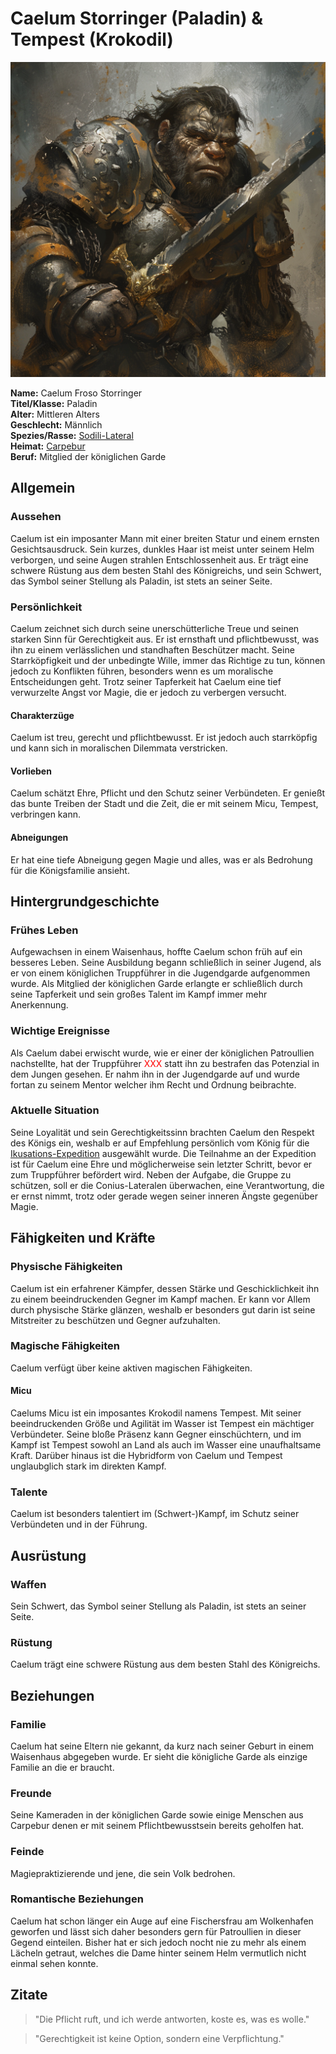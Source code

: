 # Caelum Storringer (Paladin) & Tempest (Krokodil)

![Caelum Storringer](./images/Sodili-Lateral_Caelum-Froso-Storringer.png)

**Name:** Caelum Froso Storringer  
**Titel/Klasse:** Paladin  
**Alter:** Mittleren Alters  
**Geschlecht:** Männlich  
**Spezies/Rasse:** [Sodili-Lateral](/content/Volk_/Lateralen_/index.md)  
**Heimat:** [Carpebur](/content/Himmelskoerper_/Agranum/Kontinent_/Gurontis/Sodili-Hauptstadt_Carpebur/index.md)  
**Beruf:** Mitglied der königlichen Garde  

## Allgemein

### Aussehen
Caelum ist ein imposanter Mann mit einer breiten Statur und einem ernsten Gesichtsausdruck.
Sein kurzes, dunkles Haar ist meist unter seinem Helm verborgen, und seine Augen strahlen Entschlossenheit aus.
Er trägt eine schwere Rüstung aus dem besten Stahl des Königreichs, und sein Schwert, das Symbol seiner Stellung als Paladin, ist stets an seiner Seite.

### Persönlichkeit
Caelum zeichnet sich durch seine unerschütterliche Treue und seinen starken Sinn für Gerechtigkeit aus.
Er ist ernsthaft und pflichtbewusst, was ihn zu einem verlässlichen und standhaften Beschützer macht.
Seine Starrköpfigkeit und der unbedingte Wille, immer das Richtige zu tun, können jedoch zu Konflikten führen, besonders wenn es um moralische Entscheidungen geht. Trotz seiner Tapferkeit hat Caelum eine tief verwurzelte Angst vor Magie, die er jedoch zu verbergen versucht.

#### Charakterzüge
Caelum ist treu, gerecht und pflichtbewusst.
Er ist jedoch auch starrköpfig und kann sich in moralischen Dilemmata verstricken.

#### Vorlieben
Caelum schätzt Ehre, Pflicht und den Schutz seiner Verbündeten.
Er genießt das bunte Treiben der Stadt und die Zeit, die er mit seinem Micu, Tempest, verbringen kann.

#### Abneigungen
Er hat eine tiefe Abneigung gegen Magie und alles, was er als Bedrohung für die Königsfamilie ansieht.

## Hintergrundgeschichte

### Frühes Leben
Aufgewachsen in einem Waisenhaus, hoffte Caelum schon früh auf ein besseres Leben.
Seine Ausbildung begann schließlich in seiner Jugend, als er von einem königlichen Truppführer in die Jugendgarde aufgenommen wurde.
Als Mitglied der königlichen Garde erlangte er schließlich durch seine Tapferkeit und sein großes Talent im Kampf immer mehr Anerkennung.

### Wichtige Ereignisse
Als Caelum dabei erwischt wurde, wie er einer der königlichen Patroullien nachstellte, hat der Truppführer <span style="color: red;">XXX</span> statt ihn zu bestrafen das Potenzial in dem Jungen gesehen.
Er nahm ihn in der Jugendgarde auf und wurde fortan zu seinem Mentor welcher ihm Recht und Ordnung beibrachte. 

### Aktuelle Situation
Seine Loyalität und sein Gerechtigkeitssinn brachten Caelum den Respekt des Königs ein, weshalb er auf Empfehlung persönlich vom König für die [Ikusations-Expedition](/content/Ereignis_/Ikusation.md) ausgewählt wurde.
Die Teilnahme an der Expedition ist für Caelum eine Ehre und möglicherweise sein letzter Schritt, bevor er zum Truppführer befördert wird.
Neben der Aufgabe, die Gruppe zu schützen, soll er die Conius-Lateralen überwachen, eine Verantwortung, die er ernst nimmt, trotz oder gerade wegen seiner inneren Ängste gegenüber Magie.

## Fähigkeiten und Kräfte

### Physische Fähigkeiten
Caelum ist ein erfahrener Kämpfer, dessen Stärke und Geschicklichkeit ihn zu einem beeindruckenden Gegner im Kampf machen.
Er kann vor Allem durch physische Stärke glänzen, weshalb er besonders gut darin ist seine Mitstreiter zu beschützen und Gegner aufzuhalten.

### Magische Fähigkeiten
Caelum verfügt über keine aktiven magischen Fähigkeiten.

#### Micu
Caelums Micu ist ein imposantes Krokodil namens Tempest.
Mit seiner beeindruckenden Größe und Agilität im Wasser ist Tempest ein mächtiger Verbündeter.
Seine bloße Präsenz kann Gegner einschüchtern, und im Kampf ist Tempest sowohl an Land als auch im Wasser eine unaufhaltsame Kraft.
Darüber hinaus ist die Hybridform von Caelum und Tempest unglaubglich stark im direkten Kampf. 

### Talente
Caelum ist besonders talentiert im (Schwert-)Kampf, im Schutz seiner Verbündeten und in der Führung.

## Ausrüstung

### Waffen
Sein Schwert, das Symbol seiner Stellung als Paladin, ist stets an seiner Seite.

### Rüstung
Caelum trägt eine schwere Rüstung aus dem besten Stahl des Königreichs.

<!-- ### Sonstiges -->

## Beziehungen

### Familie
Caelum hat seine Eltern nie gekannt, da kurz nach seiner Geburt in einem Waisenhaus abgegeben wurde.
Er sieht die königliche Garde als einzige Familie an die er braucht.

### Freunde
Seine Kameraden in der königlichen Garde sowie einige Menschen aus Carpebur denen er mit seinem Pflichtbewusstsein bereits geholfen hat.

### Feinde
Magiepraktizierende und jene, die sein Volk bedrohen.

### Romantische Beziehungen
Caelum hat schon länger ein Auge auf eine Fischersfrau am Wolkenhafen geworfen und lässt sich daher besonders gern für Patroullien in dieser Gegend einteilen.
Bisher hat er sich jedoch nocht nie zu mehr als einem Lächeln getraut, welches die Dame hinter seinem Helm vermutlich nicht einmal sehen konnte.

## Zitate

> "Die Pflicht ruft, und ich werde antworten, koste es, was es wolle."  

> "Gerechtigkeit ist keine Option, sondern eine Verpflichtung."  

<!-- ## Trivia -->

<!-- ## Anmerkungen -->